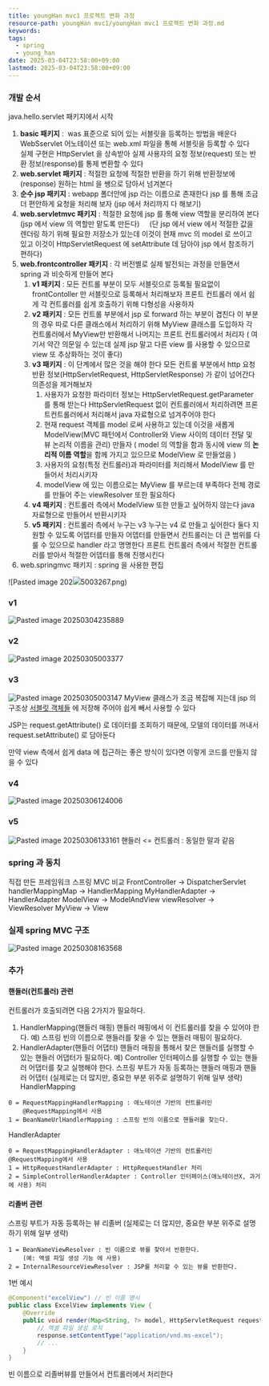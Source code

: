 ```yaml
---
title: youngHan mvc1 프로젝트 변화 과정
resource-path: youngHan mvc1/youngHan mvc1 프로젝트 변화 과정.md
keywords:
tags:
  - spring
  - young_han
date: 2025-03-04T23:58:00+09:00
lastmod: 2025-03-04T23:58:00+09:00
---
```

### 개발 순서

java.hello.servlet 패키지에서 시작

1. **basic 패키지** :  was 표준으로 되어 있는 서블릿을 등록하는 방법을 배운다
    WebSservlet 어노테이션 또는 web.xml 파일을 통해 서블릿을 등록할 수 있다
    실제 구현은 HttpServlet 을 상속받아 실제 사용자의 요청 정보(request) 또는 반환 정보(response)를 통제 변환할 수 있다
2. **web.servlet 패키지** : 적절한 요청에 적절한 반환을 하기 위해 반환정보에(response) 원하는 html 을 쌩으로 담아서 넘겨본다
3. **순수 jsp 패키지** : webapp 폴더안에 jsp 라는 이름으로 존재한다 jsp 를 통해 조금더 편안하게 요청을 처리해 보자 (jsp 에서 처리까지 다 해보기)
4. **web.servletmvc 패키지** : 적절한 요청에 jsp 를 통해 view 역할을 분리하여 본다 (jsp 에서 view 의 역할만 맡도록 만든다)
    (단 jsp 에서 view 에서 적절한 값을 렌더링 하기 위해 필요한 저장소가 있는데 이것이 현재 mvc 의 model 로 쓰이고 있고 이것이 HttpServletRequest 에 setAttribute 데 담아야 jsp 에서 참조하기 편하다)
5. **web.frontcontroller 패키지** : 각 버전별로 실제 발전되는 과정을 만들면서 spring 과 비슷하게 만들어 본다
	1. **v1 패키지** : 모든 컨트롤 부분이 모두 서블릿으로 등록될 필요없이 frontContoller 만 서블릿으로 등록해서 처리해보자 
	   프론트 컨트롤러 에서 쉽게 각 컨트롤러를 쉽게 호출하기 위해 다형성을 사용하자
	2. **v2 패키지** : 모든 컨트롤 부분에서 jsp 로 forward 하는 부분이 겹친다 이 부분의 경우 따로 다른 클래스에서 처리하기 위해 MyView 클래스를 도입하자
	   각 컨트롤러에서 MyView만 반환해서 나머지는 프론트 컨트롤러에서 처리자 ( 여기서 약간 의문일 수 있는데 실제 jsp 말고 다른 view 를 사용할 수 있으므로 view 또 추상화하는 것이 좋다)
	3. **v3 패키지** : 이 단계에서 많은 것을 해야 한다 모든 컨트롤 부분에서 http 요청 반환 정보(HttpServletRequest, HttpServletResponse) 가 같이 넘어간다 의존성을 제거해보자
		1. 사용자가 요청한 파라미터 정보는 HttpServletRequest.getParameter 를 통해 받는다 HttpServletRequest 없이 컨트롤러에서 처리하려면 프론트컨트롤러에서 처리해서 java 자료형으로 넘겨주어야 한다
		2. 현재 request 객체를 model 로써 사용하고 있는데 이것을 새롭게 ModelView(MVC 패턴에서 Controller와 View 사이의 데이터 전달 및 뷰 논리적 이름을 관리) 만들자 ( model 의 역할을 함과 동시에 view 의 **논리적 이름 역할**을 함께 가지고 있으므로 ModelView 로 만들었음 )
		3. 사용자의 요청(특정 컨트롤러)과 파라미터를 처리해서 ModelView 를 만들어서 처리시키자
		4. modelView 에 있는 이름으로는 MyView 를 부르는데 부족하다 전체 경로를 만들어 주는 viewResolver 또한 필요하다
	4. **v4 패키지** : 컨트롤러 측에서 ModelView 또한 만들고 싶어하지 않는다 java자료형으로 만들어서 반환시키자
	5. **v5 패키지** : 컨트롤러 측에서 누구는 v3 누구는 v4 로 만들고 싶어한다 둘다 지원할 수 있도록 어뎁터를 만들자 어뎁터를 만들면서 컨트롤러는 더 큰 범위를 다룰 수 있으므로 handler 라고 명명한다 프론트 컨트롤러 측에서 적절한 컨트롤러를 받아서 적절한 어뎁터를 통해 진행시킨다
6. web.springmvc 패키지 : spring 을 사용한 편집




![Pasted image 202![](../08.media/20250304235889.png)5003267.png)

### v1
![Pasted image 20250304235889](../08.media/20250304235889.png)

### v2
![Pasted image 20250305003377](../08.media/20250305003377.png)
### v3
![Pasted image 20250305003147](../08.media/20250305003147.png)
MyView 클래스가 조금 복잡해 지는데 jsp 의 구조상 [서블릿 객체들](서블릿%20객체들.md) 에 저장해 주어야 쉽게 빼서 사용할 수 있다

JSP는 request.getAttribute() 로 데이터를 조회하기 때문에, 모델의 데이터를 꺼내서 request.setAttribute() 로 담아둔다

만약 view 측에서 쉽게 data 에 접근하는 좋은 방식이 있다면 이렇게 코드를 만들지 않을 수 있다
### v4

![Pasted image 20250306124006](../08.media/20250306124006.png)

### v5

![Pasted image 20250306133161](../08.media/20250306133161.png)
핸들러 <= 컨트롤러 : 동일한 말과 같음

### spring 과 동치
직접 만든 프레임워크 스프링 MVC 비교
FrontController -> DispatcherServlet
handlerMappingMap -> HandlerMapping
MyHandlerAdapter -> HandlerAdapter
ModelView -> ModelAndView
viewResolver -> ViewResolver
MyView -> View


### 실제 spring MVC 구조

![Pasted image 20250308163568](../08.media/20250308163568.png)




### 추가
#### 핸들러(컨트롤러) 관련
컨트롤러가 호출되려면 다음 2가지가 필요하다.
1. HandlerMapping(핸들러 매핑) 핸들러 매핑에서 이 컨트롤러를 찾을 수 있어야 한다. 예) 스프링 빈의 이름으로 핸들러를 찾을 수 있는 핸들러 매핑이 필요하다.
2. HandlerAdapter(핸들러 어댑터) 핸들러 매핑을 통해서 찾은 핸들러를 실행할 수 있는 핸들러 어댑터가 필요하다. 
   예) Controller 인터페이스를 실행할 수 있는 핸들러 어댑터를 찾고 실행해야 한다.
스프링 부트가 자동 등록하는 핸들러 매핑과 핸들러 어댑터 (실제로는 더 많지만, 중요한 부분 위주로 설명하기 위해 일부 생략)
HandlerMapping 
```
0 = RequestMappingHandlerMapping : 애노테이션 기반의 컨트롤러인
	@RequestMapping에서 사용
1 = BeanNameUrlHandlerMapping : 스프링 빈의 이름으로 핸들러를 찾는다.
```
HandlerAdapter
```
0 = RequestMappingHandlerAdapter : 애노테이션 기반의 컨트롤러인 @RequestMapping에서 사용
1 = HttpRequestHandlerAdapter : HttpRequestHandler 처리
2 = SimpleControllerHandlerAdapter : Controller 인터페이스(애노테이션X, 과거에 사용) 처리
```




#### 리졸버 관련

스프링 부트가 자동 등록하는 뷰 리졸버 (실제로는 더 많지만, 중요한 부분 위주로 설명하기 위해 일부 생략) 
```
1 = BeanNameViewResolver : 빈 이름으로 뷰를 찾아서 반환한다. 
	(예: 엑셀 파일 생성 기능 에 사용)
2 = InternalResourceViewResolver : JSP를 처리할 수 있는 뷰를 반환한다.
```

1번 예시
```java
@Component("excelView") // 빈 이름 명시
public class ExcelView implements View {
    @Override
    public void render(Map<String, ?> model, HttpServletRequest request, HttpServletResponse response) {
        // 엑셀 파일 생성 로직
        response.setContentType("application/vnd.ms-excel");
        // ...
    }
}
```
빈 이름으로 리졸버뷰를 만들어서
컨트롤러에서 처리한다